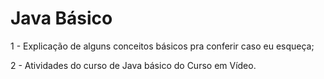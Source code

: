 # Java Básico

1 - Explicação de alguns conceitos básicos pra conferir caso eu esqueça;

2 - Atividades do curso de Java básico do Curso em Vídeo.